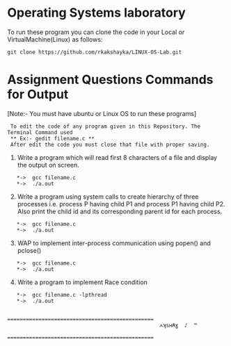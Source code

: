 Operating Systems laboratory
======================================
To run these program you can clone the code in your Local or VirtualMachine(Linux) as follows: 
```
git clone https://github.com/rkakshayka/LINUX-OS-Lab.git
```
Assignment Questions Commands for Output
========================================
[Note:- You must have ubuntu or Linux OS to run these programs]
```
 To edit the code of any program given in this Repository. The Terminal Command used 
 ** Ex:- gedit filename.c **
 After edit the code you must close that file with proper saving.
```
1. Write a program which will read first 8 characters of a file and display the output on screen.
```
   *->  gcc filename.c
   *->  ./a.out
```
2. Write a program using system calls to create hierarchy of three processes i.e. process P having child P1 and process P1 having child P2. Also print the child id and its corresponding parent id for each process.
```
   *->  gcc filename.c
   *->  ./a.out
```
3. WAP to implement inter-process communication using popen() and pclose()
```
   *->  gcc filename.c
   *->  ./a.out
```
4. Write a program to implement Race condition
```
   *->  gcc filename.c -lpthread
   *->  ./a.out
```
                                  ===============================================
                                                     ⩜ʞsʜ₳ɣ  ♪  ™ 
                                  =============================================== 
